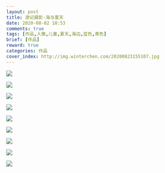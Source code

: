 ```yaml
---
layout: post
title: 游记摄影-海与夏天
date: 2020-08-02 18:53
comments: true
tags: [作品,人像,儿童,夏天,海边,蓝色,青色]
brief: [作品]
reward: true
categories: 作品
cover_index: http://img.winterchen.com/20200823155107.jpg
---
```



![](http://img.winterchen.com/20200823160202.jpg)

![](http://img.winterchen.com/20200823160213.jpg)

![](http://img.winterchen.com/20200823160236.jpg)

![](http://img.winterchen.com/20200823160254.jpg)

![](http://img.winterchen.com/20200823160323.jpg)

![](http://img.winterchen.com/20200823160338.jpg)

![](http://img.winterchen.com/20200823160410.jpg)

![](http://img.winterchen.com/20200823160418.jpg)

![](http://img.winterchen.com/20200823160425.jpg)


